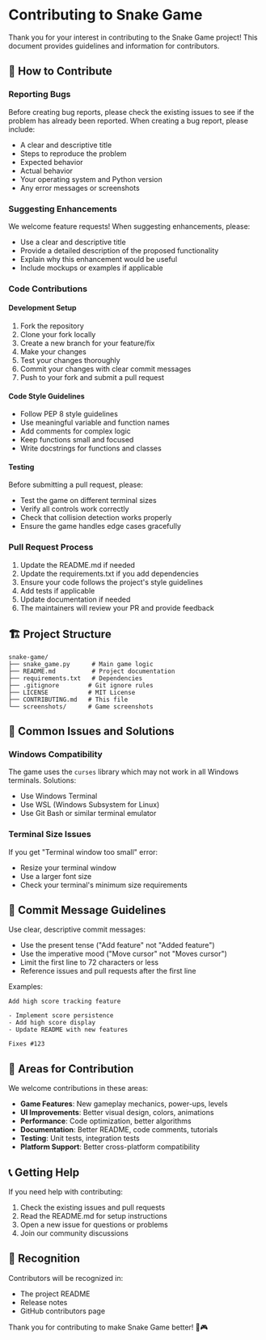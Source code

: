 # Contributing to Snake Game

Thank you for your interest in contributing to the Snake Game project! This document provides guidelines and information for contributors.

## 🤝 How to Contribute

### Reporting Bugs

Before creating bug reports, please check the existing issues to see if the problem has already been reported. When creating a bug report, please include:

- A clear and descriptive title
- Steps to reproduce the problem
- Expected behavior
- Actual behavior
- Your operating system and Python version
- Any error messages or screenshots

### Suggesting Enhancements

We welcome feature requests! When suggesting enhancements, please:

- Use a clear and descriptive title
- Provide a detailed description of the proposed functionality
- Explain why this enhancement would be useful
- Include mockups or examples if applicable

### Code Contributions

#### Development Setup

1. Fork the repository
2. Clone your fork locally
3. Create a new branch for your feature/fix
4. Make your changes
5. Test your changes thoroughly
6. Commit your changes with clear commit messages
7. Push to your fork and submit a pull request

#### Code Style Guidelines

- Follow PEP 8 style guidelines
- Use meaningful variable and function names
- Add comments for complex logic
- Keep functions small and focused
- Write docstrings for functions and classes

#### Testing

Before submitting a pull request, please:

- Test the game on different terminal sizes
- Verify all controls work correctly
- Check that collision detection works properly
- Ensure the game handles edge cases gracefully

### Pull Request Process

1. Update the README.md if needed
2. Update the requirements.txt if you add dependencies
3. Ensure your code follows the project's style guidelines
4. Add tests if applicable
5. Update documentation if needed
6. The maintainers will review your PR and provide feedback

## 🏗️ Project Structure

```
snake-game/
├── snake_game.py      # Main game logic
├── README.md          # Project documentation
├── requirements.txt   # Dependencies
├── .gitignore        # Git ignore rules
├── LICENSE           # MIT License
├── CONTRIBUTING.md   # This file
└── screenshots/      # Game screenshots
```

## 🐛 Common Issues and Solutions

### Windows Compatibility

The game uses the `curses` library which may not work in all Windows terminals. Solutions:

- Use Windows Terminal
- Use WSL (Windows Subsystem for Linux)
- Use Git Bash or similar terminal emulator

### Terminal Size Issues

If you get "Terminal window too small" error:

- Resize your terminal window
- Use a larger font size
- Check your terminal's minimum size requirements

## 📝 Commit Message Guidelines

Use clear, descriptive commit messages:

- Use the present tense ("Add feature" not "Added feature")
- Use the imperative mood ("Move cursor" not "Moves cursor")
- Limit the first line to 72 characters or less
- Reference issues and pull requests after the first line

Examples:
```
Add high score tracking feature

- Implement score persistence
- Add high score display
- Update README with new features

Fixes #123
```

## 🎯 Areas for Contribution

We welcome contributions in these areas:

- **Game Features**: New gameplay mechanics, power-ups, levels
- **UI Improvements**: Better visual design, colors, animations
- **Performance**: Code optimization, better algorithms
- **Documentation**: Better README, code comments, tutorials
- **Testing**: Unit tests, integration tests
- **Platform Support**: Better cross-platform compatibility

## 📞 Getting Help

If you need help with contributing:

1. Check the existing issues and pull requests
2. Read the README.md for setup instructions
3. Open a new issue for questions or problems
4. Join our community discussions

## 🙏 Recognition

Contributors will be recognized in:

- The project README
- Release notes
- GitHub contributors page

Thank you for contributing to make Snake Game better! 🐍🎮 